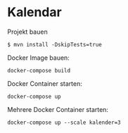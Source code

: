 # Kalendar

Projekt bauen
```
$ mvn install -DskipTests=true
```

Docker Image bauen:
```
docker-compose build
```

Docker Container starten:
```
docker-compose up
```

Mehrere Docker Container starten:
```
docker-compose up --scale kalender=3
```
